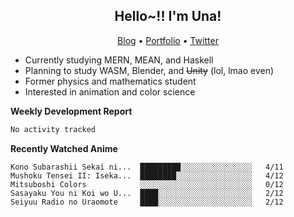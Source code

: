 <h2 align="center">
  Hello~!! I'm Una!
</h2>

<p align="center">
  <a href="https://anarchy.website/">Blog</a> &bull;
  <a href="https://una-ada.github.io/">Portfolio</a> &bull;
  <a href="https://twitter.com/xn__z7x">Twitter</a>
</p>

- Currently studying MERN, MEAN, and Haskell
- Planning to study WASM, Blender, and ~~Unity~~ (lol, lmao even)
- Former physics and mathematics student
- Interested in animation and color science

**Weekly Development Report**

<!--START_SECTION:waka-->

```txt
No activity tracked
```

<!--END_SECTION:waka-->

**Recently Watched Anime**

<!-- RECENT-ANIME:START -->

    Kono Subarashii Sekai ni...  █████████░░░░░░░░░░░░░░░░   4/11
    Mushoku Tensei II: Iseka...  ████████░░░░░░░░░░░░░░░░░   4/12
    Mitsuboshi Colors            ░░░░░░░░░░░░░░░░░░░░░░░░░   0/12
    Sasayaku You ni Koi wo U...  ████░░░░░░░░░░░░░░░░░░░░░   2/12
    Seiyuu Radio no Uraomote     ████░░░░░░░░░░░░░░░░░░░░░   2/12
<!-- RECENT-ANIME:END -->
